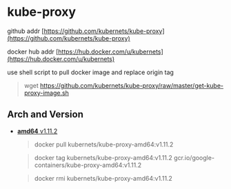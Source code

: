 # kube-proxy

github addr [https://github.com/kubernets/kube-proxy](https://github.com/kubernets/kube-proxy)

docker hub addr [https://hub.docker.com/u/kubernets](https://hub.docker.com/u/kubernets)

use shell script to pull docker image and replace origin tag

> wget https://github.com/kubernets/kube-proxy/raw/master/get-kube-proxy-image.sh

## Arch and Version

- [**amd64** v1.11.2](https://hub.docker.com/r/kubernets/kube-proxy-amd64)

    > docker pull kubernets/kube-proxy-amd64:v1.11.2

    > docker tag kubernets/kube-proxy-amd64:v1.11.2 gcr.io/google-containers/kube-proxy-amd64:v1.11.2 

    > docker rmi kubernets/kube-proxy-amd64:v1.11.2
